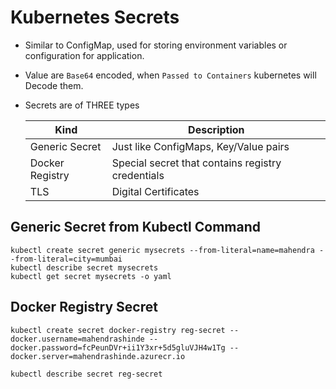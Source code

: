 # Kubernetes Secrets

- Similar to ConfigMap, used for storing environment variables or configuration for application.
- Value are `Base64` encoded, when `Passed to Containers` kubernetes will Decode them.
- Secrets are of THREE types

	Kind | Description
 	--------------|---------------------------
	Generic Secret | Just like ConfigMaps, Key/Value pairs
	Docker Registry | Special secret that contains registry credentials
	TLS | Digital Certificates
	
	

## Generic Secret from Kubectl Command

```
kubectl create secret generic mysecrets --from-literal=name=mahendra --from-literal=city=mumbai
kubectl describe secret mysecrets
kubectl get secret mysecrets -o yaml
```

## Docker Registry Secret

```
kubectl create secret docker-registry reg-secret --docker.username=mahendrashinde --docker.password=fcPeunDVr+ii1Y3xr+5d5gluVJH4w1Tg --docker.server=mahendrashinde.azurecr.io

kubectl describe secret reg-secret
```